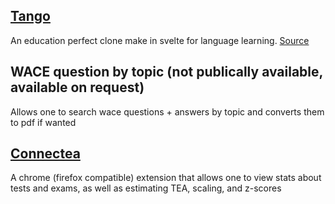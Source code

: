 ## [Tango](https://tango-bay.vercel.app)
An education perfect clone make in svelte for language learning. [Source](https://tango-bay.vercel.app)

## WACE question by topic (not publically available, available on request)
Allows one to search wace questions + answers by topic and converts them to pdf if wanted

## [Connectea](https://chromewebstore.google.com/detail/connectea/ogapngahhfijjdjhnacpmcjhlifoaihb)
A chrome (firefox compatible) extension that allows one to view stats about tests and exams, as well as estimating TEA, scaling, and z-scores
